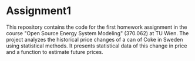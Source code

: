 # Assignment1
This repository contains the code for the first homework assignment in the course "Open Source Energy System Modeling" (370.062) at TU Wien. The project analyzes the historical price changes of a can of Coke in Sweden using statistical methods. It presents statistical data of this change in price and a function to estimate future prices.
